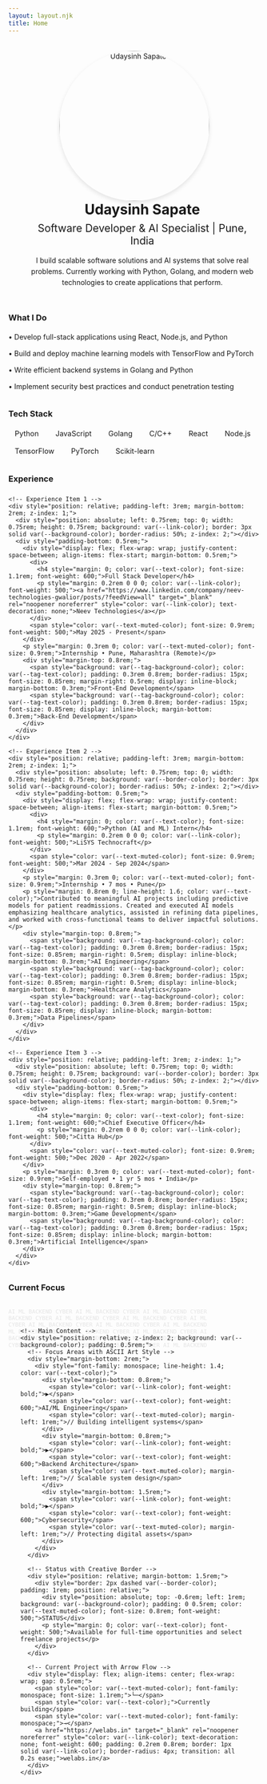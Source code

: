 ```yaml
---
layout: layout.njk
title: Home
---
```


<div style="display: flex; flex-wrap: wrap; align-items: center; margin-top: 2rem;">
  <div style="flex: 1; text-align: center; min-width: 300px;" class="profile-image-container">
    <picture>
      <!-- Desktop: 300x300 -->
      <source media="(min-width: 768px)" 
              srcset="https://res.cloudinary.com/dvyfstsp3/image/upload/w_300,h_300,c_fill,f_auto,q_auto/v1738454664/rjcylpktsw7tzqaetqhw.jpg" 
              type="image/webp">
      <source media="(min-width: 768px)" 
              srcset="https://res.cloudinary.com/dvyfstsp3/image/upload/w_300,h_300,c_fill,f_auto,q_auto/v1738454664/rjcylpktsw7tzqaetqhw.jpg" 
              type="image/jpeg">
      <!-- Mobile: 250x250 -->
      <source media="(max-width: 767px)" 
              srcset="https://res.cloudinary.com/dvyfstsp3/image/upload/w_250,h_250,c_fill,f_auto,q_auto/v1738454664/rjcylpktsw7tzqaetqhw.jpg" 
              type="image/webp">
      <source media="(max-width: 767px)" 
              srcset="https://res.cloudinary.com/dvyfstsp3/image/upload/w_250,h_250,c_fill,f_auto,q_auto/v1738454664/rjcylpktsw7tzqaetqhw.jpg" 
              type="image/jpeg">
      <!-- Fallback image -->
      <img src="https://res.cloudinary.com/dvyfstsp3/image/upload/w_300,h_300,c_fill,f_auto,q_auto/v1738454664/rjcylpktsw7tzqaetqhw.jpg" 
           alt="Udaysinh Sapate" 
           style="border-radius: 50%; width: 300px; height: 300px; object-fit: cover; box-shadow: 0 4px 8px rgba(0, 0, 0, 0.1);" 
           fetchpriority="high"
           decoding="async">
    </picture>
  </div>
  <div class="hero-text-content" style="flex: 2; padding: 0 1rem; min-width: 300px;">
    <div style="text-align: center;">
      <h1 style="margin: 0; color: var(--text-color);">Udaysinh Sapate</h1>
      <h2 style="margin: 0.5rem 0; color: var(--text-muted-color); font-weight: 400;">Software Developer & AI Specialist | Pune, India</h2>
      <p style="margin: 1rem 0; line-height: 1.6;">I build scalable software solutions and AI systems that solve real problems. Currently working with Python, Golang, and modern web technologies to create applications that perform.</p>
    </div>
  </div>
</div>

<style>
@media (min-width: 768px) {
  .hero-text-content {
    text-align: left !important;
    padding-left: 2rem !important;
    padding-right: 0 !important;
  }
}
</style>

<div style="margin: 2rem 0;">
  <h3 style="color: var(--text-color); margin-bottom: 1rem;">What I Do</h3>
  <ul style="list-style-type: none; padding: 0; line-height: 1.8;">
    <li style="margin: 0.5rem 0;">• Develop full-stack applications using React, Node.js, and Python</li>
    <li style="margin: 0.5rem 0;">• Build and deploy machine learning models with TensorFlow and PyTorch</li>
    <li style="margin: 0.5rem 0;">• Write efficient backend systems in Golang and Python</li>
    <li style="margin: 0.5rem 0;">• Implement security best practices and conduct penetration testing</li>
  </ul>
</div>

<div style="margin: 2rem 0;">
  <h3 style="color: var(--text-color); margin-bottom: 1rem;">Tech Stack</h3>
  <div style="display: flex; flex-wrap: wrap; gap: 0.5rem; margin-bottom: 1rem;">
    <span style="background: var(--tag-background-color); color: var(--tag-text-color); padding: 0.3rem 0.8rem; border-radius: 15px; font-size: 0.9rem;">Python</span>
    <span style="background: var(--tag-background-color); color: var(--tag-text-color); padding: 0.3rem 0.8rem; border-radius: 15px; font-size: 0.9rem;">JavaScript</span>
    <span style="background: var(--tag-background-color); color: var(--tag-text-color); padding: 0.3rem 0.8rem; border-radius: 15px; font-size: 0.9rem;">Golang</span>
    <span style="background: var(--tag-background-color); color: var(--tag-text-color); padding: 0.3rem 0.8rem; border-radius: 15px; font-size: 0.9rem;">C/C++</span>
    <span style="background: var(--tag-background-color); color: var(--tag-text-color); padding: 0.3rem 0.8rem; border-radius: 15px; font-size: 0.9rem;">React</span>
    <span style="background: var(--tag-background-color); color: var(--tag-text-color); padding: 0.3rem 0.8rem; border-radius: 15px; font-size: 0.9rem;">Node.js</span>
    <span style="background: var(--tag-background-color); color: var(--tag-text-color); padding: 0.3rem 0.8rem; border-radius: 15px; font-size: 0.9rem;">TensorFlow</span>
    <span style="background: var(--tag-background-color); color: var(--tag-text-color); padding: 0.3rem 0.8rem; border-radius: 15px; font-size: 0.9rem;">PyTorch</span>
    <span style="background: var(--tag-background-color); color: var(--tag-text-color); padding: 0.3rem 0.8rem; border-radius: 15px; font-size: 0.9rem;">Scikit-learn</span>
  </div>
</div>

<div style="margin: 2rem 0;">
  <h3 style="color: var(--text-color); margin-bottom: 1.5rem;">Experience</h3>
  
  <div style="position: relative;">
    <!-- Continuous Timeline Line -->
    <div style="position: absolute; left: 1.125rem; top: 0; bottom: 0; width: 3px; background: var(--border-color); z-index: 0;"></div>
    
    <!-- Experience Item 1 -->
    <div style="position: relative; padding-left: 3rem; margin-bottom: 2rem; z-index: 1;">
      <div style="position: absolute; left: 0.75rem; top: 0; width: 0.75rem; height: 0.75rem; background: var(--link-color); border: 3px solid var(--background-color); border-radius: 50%; z-index: 2;"></div>
      <div style="padding-bottom: 0.5rem;">
        <div style="display: flex; flex-wrap: wrap; justify-content: space-between; align-items: flex-start; margin-bottom: 0.5rem;">
          <div>
            <h4 style="margin: 0; color: var(--text-color); font-size: 1.1rem; font-weight: 600;">Full Stack Developer</h4>
            <p style="margin: 0.2rem 0 0 0; color: var(--link-color); font-weight: 500;"><a href="https://www.linkedin.com/company/neev-technologies-gwalior/posts/?feedView=all" target="_blank" rel="noopener noreferrer" style="color: var(--link-color); text-decoration: none;">Neev Technologies</a></p>
          </div>
          <span style="color: var(--text-muted-color); font-size: 0.9rem; font-weight: 500;">May 2025 - Present</span>
        </div>
        <p style="margin: 0.3rem 0; color: var(--text-muted-color); font-size: 0.9rem;">Internship • Pune, Maharashtra (Remote)</p>
        <div style="margin-top: 0.8rem;">
          <span style="background: var(--tag-background-color); color: var(--tag-text-color); padding: 0.3rem 0.8rem; border-radius: 15px; font-size: 0.85rem; margin-right: 0.5rem; display: inline-block; margin-bottom: 0.3rem;">Front-End Development</span>
          <span style="background: var(--tag-background-color); color: var(--tag-text-color); padding: 0.3rem 0.8rem; border-radius: 15px; font-size: 0.85rem; display: inline-block; margin-bottom: 0.3rem;">Back-End Development</span>
        </div>
      </div>
    </div>
    
    <!-- Experience Item 2 -->
    <div style="position: relative; padding-left: 3rem; margin-bottom: 2rem; z-index: 1;">
      <div style="position: absolute; left: 0.75rem; top: 0; width: 0.75rem; height: 0.75rem; background: var(--border-color); border: 3px solid var(--background-color); border-radius: 50%; z-index: 2;"></div>
      <div style="padding-bottom: 0.5rem;">
        <div style="display: flex; flex-wrap: wrap; justify-content: space-between; align-items: flex-start; margin-bottom: 0.5rem;">
          <div>
            <h4 style="margin: 0; color: var(--text-color); font-size: 1.1rem; font-weight: 600;">Python (AI and ML) Intern</h4>
            <p style="margin: 0.2rem 0 0 0; color: var(--link-color); font-weight: 500;">LiSYS Technocraft</p>
          </div>
          <span style="color: var(--text-muted-color); font-size: 0.9rem; font-weight: 500;">Mar 2024 - Sep 2024</span>
        </div>
        <p style="margin: 0.3rem 0; color: var(--text-muted-color); font-size: 0.9rem;">Internship • 7 mos • Pune</p>
        <p style="margin: 0.8rem 0; line-height: 1.6; color: var(--text-color);">Contributed to meaningful AI projects including predictive models for patient readmissions. Created and executed AI models emphasizing healthcare analytics, assisted in refining data pipelines, and worked with cross-functional teams to deliver impactful solutions.</p>
        <div style="margin-top: 0.8rem;">
          <span style="background: var(--tag-background-color); color: var(--tag-text-color); padding: 0.3rem 0.8rem; border-radius: 15px; font-size: 0.85rem; margin-right: 0.5rem; display: inline-block; margin-bottom: 0.3rem;">AI Engineering</span>
          <span style="background: var(--tag-background-color); color: var(--tag-text-color); padding: 0.3rem 0.8rem; border-radius: 15px; font-size: 0.85rem; margin-right: 0.5rem; display: inline-block; margin-bottom: 0.3rem;">Healthcare Analytics</span>
          <span style="background: var(--tag-background-color); color: var(--tag-text-color); padding: 0.3rem 0.8rem; border-radius: 15px; font-size: 0.85rem; display: inline-block; margin-bottom: 0.3rem;">Data Pipelines</span>
        </div>
      </div>
    </div>
    
    <!-- Experience Item 3 -->
    <div style="position: relative; padding-left: 3rem; z-index: 1;">
      <div style="position: absolute; left: 0.75rem; top: 0; width: 0.75rem; height: 0.75rem; background: var(--border-color); border: 3px solid var(--background-color); border-radius: 50%; z-index: 2;"></div>
      <div style="padding-bottom: 0.5rem;">
        <div style="display: flex; flex-wrap: wrap; justify-content: space-between; align-items: flex-start; margin-bottom: 0.5rem;">
          <div>
            <h4 style="margin: 0; color: var(--text-color); font-size: 1.1rem; font-weight: 600;">Chief Executive Officer</h4>
            <p style="margin: 0.2rem 0 0 0; color: var(--link-color); font-weight: 500;">Citta Hub</p>
          </div>
          <span style="color: var(--text-muted-color); font-size: 0.9rem; font-weight: 500;">Dec 2020 - Apr 2022</span>
        </div>
        <p style="margin: 0.3rem 0; color: var(--text-muted-color); font-size: 0.9rem;">Self-employed • 1 yr 5 mos • India</p>
        <div style="margin-top: 0.8rem;">
          <span style="background: var(--tag-background-color); color: var(--tag-text-color); padding: 0.3rem 0.8rem; border-radius: 15px; font-size: 0.85rem; margin-right: 0.5rem; display: inline-block; margin-bottom: 0.3rem;">Game Development</span>
          <span style="background: var(--tag-background-color); color: var(--tag-text-color); padding: 0.3rem 0.8rem; border-radius: 15px; font-size: 0.85rem; display: inline-block; margin-bottom: 0.3rem;">Artificial Intelligence</span>
        </div>
      </div>
    </div>
  </div>
</div>

<div style="margin: 2rem 0;">
  <h3 style="color: var(--text-color); margin-bottom: 1.5rem;">Current Focus</h3>
  
  <!-- Creative Text Grid Design -->
  <div style="position: relative; margin: 2rem 0; padding: 1.5rem;">
    <!-- Background Pattern -->
    <div style="position: absolute; top: 0; left: 0; right: 0; bottom: 0; opacity: 0.1; font-family: monospace; font-size: 0.7rem; line-height: 1.2; color: var(--text-muted-color); overflow: hidden; pointer-events: none;">
      <span>AI ML BACKEND CYBER AI ML BACKEND CYBER AI ML BACKEND CYBER<br/>
      BACKEND CYBER AI ML BACKEND CYBER AI ML BACKEND CYBER AI ML<br/>
      CYBER AI ML BACKEND CYBER AI ML BACKEND CYBER AI ML BACKEND<br/>
      ML BACKEND CYBER AI ML BACKEND CYBER AI ML BACKEND CYBER AI<br/>
      BACKEND CYBER AI ML BACKEND CYBER AI ML BACKEND CYBER AI ML<br/>
      CYBER AI ML BACKEND CYBER AI ML BACKEND CYBER AI ML BACKEND</span>
    </div>
    
    <!-- Main Content -->
    <div style="position: relative; z-index: 2; background: var(--background-color); padding: 0.5rem;">
      <!-- Focus Areas with ASCII Art Style -->
      <div style="margin-bottom: 2rem;">
        <div style="font-family: monospace; line-height: 1.4; color: var(--text-color);">
          <div style="margin-bottom: 0.8rem;">
            <span style="color: var(--link-color); font-weight: bold;">▶</span> 
            <span style="color: var(--text-color); font-weight: 600;">AI/ML Engineering</span>
            <span style="color: var(--text-muted-color); margin-left: 1rem;">// Building intelligent systems</span>
          </div>
          <div style="margin-bottom: 0.8rem;">
            <span style="color: var(--link-color); font-weight: bold;">▶</span> 
            <span style="color: var(--text-color); font-weight: 600;">Backend Architecture</span>
            <span style="color: var(--text-muted-color); margin-left: 1rem;">// Scalable system design</span>
          </div>
          <div style="margin-bottom: 1.5rem;">
            <span style="color: var(--link-color); font-weight: bold;">▶</span> 
            <span style="color: var(--text-color); font-weight: 600;">Cybersecurity</span>
            <span style="color: var(--text-muted-color); margin-left: 1rem;">// Protecting digital assets</span>
          </div>
        </div>
      </div>
      
      <!-- Status with Creative Border -->
      <div style="position: relative; margin-bottom: 1.5rem;">
        <div style="border: 2px dashed var(--border-color); padding: 1rem; position: relative;">
          <div style="position: absolute; top: -0.6rem; left: 1rem; background: var(--background-color); padding: 0 0.5rem; color: var(--text-muted-color); font-size: 0.8rem; font-weight: 500;">STATUS</div>
          <p style="margin: 0; color: var(--text-color); font-weight: 500;">Available for full-time opportunities and select freelance projects</p>
        </div>
      </div>
      
      <!-- Current Project with Arrow Flow -->
      <div style="display: flex; align-items: center; flex-wrap: wrap; gap: 0.5rem;">
        <span style="color: var(--text-muted-color); font-family: monospace; font-size: 1.1rem;">└─</span>
        <span style="color: var(--text-color);">Currently building</span>
        <span style="color: var(--text-muted-color); font-family: monospace;">→</span>
        <a href="https://welabs.in" target="_blank" rel="noopener noreferrer" style="color: var(--link-color); text-decoration: none; font-weight: 600; padding: 0.2rem 0.8rem; border: 1px solid var(--link-color); border-radius: 4px; transition: all 0.2s ease;">welabs.in</a>
      </div>
    </div>
  </div>
</div>

